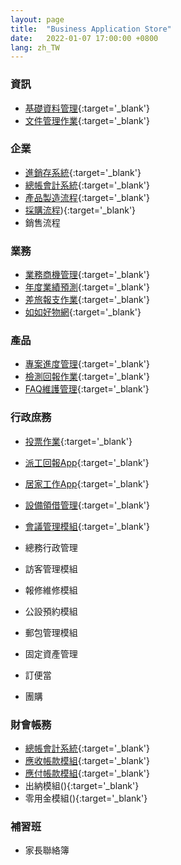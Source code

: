 ```yaml
---
layout: page
title:  "Business Application Store"
date:   2022-01-07 17:00:00 +0800
lang: zh_TW
---
```


### 資訊
 - [基礎資料管理](https://rte-5.arcare-robot.com/ArcareEng/login.jsp?templateProjectid={D280B4C8-7A7C-49FF-B692-2DA0FD93D0DE}&corpid={08571EE4-AEB4-4555-A17D-69AE0E197B86}&langCode=950&defaultLangCode=950&account=PJ000200000030&password=6mC4YR/uG/s=&ideAddr=ide-2.arcare-robot.com&ideUserName={TestUser}&idePrjId=2530&ideUserId=44ed935d-0926-4caf-9035-cef761f16346){:target='_blank'}
 - [文件管理作業](https://rte-5.arcare-robot.com/ArcareEng/login.jsp?templateProjectid={8FED836C-626A-4893-B322-1E85B856DF23}&corpid={225F12E5-6744-474D-BA86-2A5BF18A8C85}&langCode=950&defaultLangCode=950&account=PJ000200000058&password=6mC4YR/uG/s=&ideAddr=ide-2.arcare-robot.com&ideUserName={TestUser}&idePrjId=2563&ideUserId=44ed935d-0926-4caf-9035-cef761f16346){:target='_blank'}


### 企業
 - [進銷存系統](https://rte-5.arcare-robot.com/ArcareEng/login.jsp?templateProjectid={EE12DBE6-E5CA-45AE-B58E-51D9FEF5F0EC}&corpid={365995BA-D4CC-4899-86E3-C5AF297A8295}&langCode=950&defaultLangCode=950&account=PJ000200000063&password=6mC4YR/uG/s=&ideAddr=ide-2.arcare-robot.com&ideUserName={TestUser}&idePrjId=2563&ideUserId=44ed935d-0926-4caf-9035-cef761f16346){:target='_blank'}
 - [總帳會計系統](https://rte-5.arcare-robot.com/ArcareEng/login.jsp?templateProjectid={B8CF74C2-1948-485C-B2A7-EE0B2FD6BF7F}&corpid={65884DFC-540C-49A1-9E41-D1A59597B239}&langCode=950&defaultLangCode=950&account=PJ000200000048&password=6mC4YR/uG/s=&ideAddr=ide-2.arcare-robot.com&ideUserName={TestUser}&idePrjId=2548&ideUserId=44ed935d-0926-4caf-9035-cef761f16346){:target='_blank'}
 - [產品製造流程](https://rte-5.arcare-robot.com/ArcareEng/login.jsp?templateProjectid={3E7C3F6E-D21E-4B89-8749-CF9A74BB1742}&corpid={0C3578AB-17FD-48E7-BD71-D11B01B09F56}&langCode=950&defaultLangCode=950&account=PJ000200000046&password=6mC4YR/uG/s=&ideAddr=ide-2.arcare-robot.com&ideUserName={TestUser}&idePrjId=2546&ideUserId=44ed935d-0926-4caf-9035-cef761f16346){:target='_blank'}
 - [採購流程](https://rte-5.arcare-robot.com/ArcareEng/login.jsp?templateProjectid={454FD570-9613-4EAD-A083-F30DA7CCFCD8}&corpid={7F17BADE-4213-407B-9D01-0AEE22709A4C}&langCode=950&defaultLangCode=950&account=PJ000200000049&password=6mC4YR/uG/s=&ideAddr=ide-2.arcare-robot.com&ideUserName={TestUser}&idePrjId=2549&ideUserId=44ed935d-0926-4caf-9035-cef761f16346)){:target='_blank'}
 - 銷售流程

 
### 業務
 - [業務商機管理](https://rte-5.arcare-robot.com/ArcareEng/login.jsp?templateProjectid={E938DE0D-8D12-4F10-ABC0-FB7BB0A97835}&corpid={9781233B-395A-4D64-A6F2-124D65998653}&langCode=950&defaultLangCode=950&account=PJ000200000065&password=6mC4YR/uG/s=&ideAddr=ide-2.arcare-robot.com&ideUserName={TestUser}&idePrjId=2565&ideUserId=44ed935d-0926-4caf-9035-cef761f16346){:target='_blank'}
 - [年度業績預測](https://rte-5.arcare-robot.com/ArcareEng/login.jsp?templateProjectid={127B9ACF-4876-4E37-83C6-E11BF4C88588}&corpid={12488423-79B0-48FE-A834-68407E50E8A1}&langCode=950&defaultLangCode=950&account=PJ000200000045&password=6mC4YR/uG/s=&ideAddr=ide-2.arcare-robot.com&ideUserName={TestUser}&idePrjId=2545&ideUserId=44ed935d-0926-4caf-9035-cef761f16346){:target='_blank'}
 - [差旅報支作業](https://rte-5.arcare-robot.com/ArcareEng/login.jsp?templateProjectid={B7348607-46ED-4791-A2F0-8F0095704468}&corpid={F350BDB8-0AD6-485B-A2D0-2E3E90B75634}&langCode=950&defaultLangCode=950&account=PJ000200000060&password=6mC4YR/uG/s=&ideAddr=ide-2.arcare-robot.com&ideUserName={TestUser}&idePrjId=2560&ideUserId=44ed935d-0926-4caf-9035-cef761f16346){:target='_blank'}
 - [如如好物網](https://rte-5.arcare-robot.com/ArcareEng/login.jsp?templateProjectid={0569F960-A58F-4E22-8810-EE3ACCA03619}&corpid={213E48BE-86AD-4A4F-92E5-C6B513276E45}&langCode=950&defaultLangCode=950&account=PJ000200000009&password=6mC4YR/uG/s=&ideAddr=ide-2.arcare-robot.com&ideUserName={TestUser}&idePrjId=2509&ideUserId=44ed935d-0926-4caf-9035-cef761f16346){:target='_blank'}

### 產品
 - [專案進度管理](https://rte-5.arcare-robot.com/ArcareEng/login.jsp?templateProjectid={3ED2F157-4C3B-4849-A535-2BBCAEC22CAF}&corpid={BAEE16A0-F138-4872-BC36-8E2625DC91F6}&langCode=950&defaultLangCode=950&account=PJ000200000032&password=6mC4YR/uG/s=&ideAddr=ide-2.arcare-robot.com&ideUserName={TestUser}&idePrjId=2532&ideUserId=44ed935d-0926-4caf-9035-cef761f16346){:target='_blank'}
 - [檢測回報作業](https://rte-5.arcare-robot.com/ArcareEng/login.jsp?templateProjectid={8F9BB4CB-07B1-4054-92D2-C12A9D759BDD}&corpid={F5B4C0CA-B7B5-423F-A2AF-54D2BD1F07EF}&langCode=950&defaultLangCode=950&account=PJ000200000043&password=6mC4YR/uG/s=&ideAddr=ide-2.arcare-robot.com&ideUserName={TestUser}&idePrjId=2543&ideUserId=44ed935d-0926-4caf-9035-cef761f16346){:target='_blank'}
 - [FAQ維護管理](https://rte-5.arcare-robot.com/ArcareEng/login.jsp?templateProjectid={4E75A259-2B89-42A5-9CDB-49C0B567B892}&corpid={065DCD4B-B2C2-468A-AAFD-1743DD0608BC}&langCode=950&defaultLangCode=950&account=PJ000200000044&password=6mC4YR/uG/s=&ideAddr=ide-2.arcare-robot.com&ideUserName={TestUser}&idePrjId==2544&ideUserId=44ed935d-0926-4caf-9035-cef761f16346){:target='_blank'}
 
### 行政庶務
 - [投票作業](https://rte-5.arcare-robot.com/ArcareEng/login.jsp?templateProjectid={597344A7-2D51-4C86-A40A-E13CD4DC07ED}&corpid={E292E453-1A1D-4B2C-BE41-EF22F8D3EB75}&langCode=950&defaultLangCode=950&account=PJ000200000066&password=6mC4YR/uG/s=&ideAddr=ide-2.arcare-robot.com&ideUserName={TestUser}&idePrjId=2566&ideUserId=44ed935d-0926-4caf-9035-cef761f16346){:target='_blank'}
 - [派工回報App](https://rte-5.arcare-robot.com/ArcareEng/login.jsp?templateProjectid={2BD286AA-2A89-42ED-B6D5-8E32FF190F55}&corpid={34D1242D-3DA5-49D8-8E34-B2DBC462EC3E}&langCode=950&defaultLangCode=950&account=PJ000200000059&password=6mC4YR/uG/s=&ideAddr=ide-2.arcare-robot.com&ideUserName={TestUser}&idePrjId=2559&ideUserId=44ed935d-0926-4caf-9035-cef761f16346){:target='_blank'}
 - [居家工作App](https://rte-5.arcare-robot.com/ArcareEng/login.jsp?templateProjectid={C039FA28-969C-4123-8B57-54456F44E0A5}&corpid={C916FD76-DEFA-4A76-A3B8-BFBDF0C67FB5}&langCode=950&defaultLangCode=950&account=PJ000200000061&password=6mC4YR/uG/s=&ideAddr=ide-2.arcare-robot.com&ideUserName={TestUser}&idePrjId=2561&ideUserId=44ed935d-0926-4caf-9035-cef761f16346){:target='_blank'}
 - [設備領借管理](https://rte-5.arcare-robot.com/ArcareEng/login.jsp?templateProjectid={07E75AB2-1807-4906-B16F-0144BBD6E279}&corpid={13F353B0-E2EF-4820-AAB6-2566F553BB8A}&langCode=950&defaultLangCode=950&account=PJ000200000064&password=6mC4YR/uG/s=&ideAddr=ide-2.arcare-robot.com&ideUserName={TestUser}&idePrjId=2564&ideUserId=44ed935d-0926-4caf-9035-cef761f16346){:target='_blank'}
 - [會議管理模組](https://rte-5.arcare-robot.com/ArcareEng/login.jsp?templateProjectid={78B53314-DD19-407A-B390-6E7465E04073}&corpid={3C8160FC-A0CD-44CD-81DB-E5D41E82A2A5}&langCode=950&defaultLangCode=950&account=PJ000200000062&password=6mC4YR/uG/s=&ideAddr=ide-2.arcare-robot.com&ideUserName={TestUser}&idePrjId=2562&ideUserId=44ed935d-0926-4caf-9035-cef761f16346){:target='_blank'}
 
 - 總務行政管理
 - 訪客管理模組
 - 報修維修模組
 - 公設預約模組
 - 郵包管理模組
 
 - 固定資產管理
 - 訂便當
 - 團購

 

### 財會帳務
 - [總帳會計系統](https://rte-5.arcare-robot.com/ArcareEng/login.jsp?templateProjectid={B8CF74C2-1948-485C-B2A7-EE0B2FD6BF7F}&corpid={65884DFC-540C-49A1-9E41-D1A59597B239}&langCode=950&defaultLangCode=950&account=PJ000200000048&password=6mC4YR/uG/s=&ideAddr=ide-2.arcare-robot.com&ideUserName={TestUser}&idePrjId=2548&ideUserId=44ed935d-0926-4caf-9035-cef761f16346){:target='_blank'}
 - [應收帳款模組](https://rte-5.arcare-robot.com/ArcareEng/login.jsp?templateProjectid={A8C130B7-D5E3-4C33-9CB9-0FFAA1E293CF}&corpid={2D7F1C18-EAB2-4CAF-96F1-D223A507F030}&langCode=950&defaultLangCode=950&account=PJ000200000052&password=6mC4YR/uG/s=&ideAddr=ide-2.arcare-robot.com&ideUserName={TestUser}&idePrjId=2552&ideUserId=44ed935d-0926-4caf-9035-cef761f16346){:target='_blank'}
 - [應付帳款模組](https://rte-5.arcare-robot.com/ArcareEng/login.jsp?templateProjectid={3A329E94-81BC-4B91-A69F-07C5B9F87707}&corpid={F42C2CAB-96A7-40BA-92F0-A208D5E43B12}&langCode=950&defaultLangCode=950&account=PJ000200000050&password=6mC4YR/uG/s=&ideAddr=ide-2.arcare-robot.com&ideUserName={TestUser}&idePrjId=2550&ideUserId=44ed935d-0926-4caf-9035-cef761f16346){:target='_blank'}
 - 出納模組(){:target='_blank'}
 - 零用金模組(){:target='_blank'}
 
### 補習班
 - 家長聯絡簿
